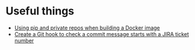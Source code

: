 # Useful things

* [Using pip and private repos when building a Docker image](pip_install_ssh_docker.md)
* [Create a Git hook to check a commit message starts with a JIRA ticket number](git_hook_check_message.md)

